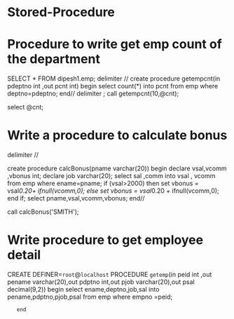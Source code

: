 # Stored-Procedure

# Procedure to write get emp count of the department

SELECT * FROM dipesh1.emp;
delimiter //
create procedure getempcnt(in pdeptno int ,out pcnt int)
begin 
     select count(*) into pcnt
     from emp 
      where deptno=pdeptno;
      end//
      delimiter ;
      call getempcnt(10,@cnt);
      
select @cnt;




# Write a procedure to calculate bonus


delimiter //

create procedure calcBonus(pname varchar(20))
begin
   declare vsal,vcomm ,vbonus int;
   declare job varchar(20);
   select sal ,comm into vsal , vcomm
   from emp
   where ename=pname;
   if (vsal>2000) then 
   set vbonus = vsal*0.20+ ifnull(vcomm,0);
   else
         set vbonus = vsal*0.20 + ifnull(vcomm,0);
         end if;
         select pname,vsal,vcomm,vbonus;
         end//
         
   call calcBonus('SMITH');

   # Write procedure to get employee detail

   CREATE DEFINER=`root`@`localhost` PROCEDURE `getemp`(in peid int ,out pename varchar(20),out pdptno int,out pjob varchar(20),out psal decimal(9,2))
begin 
       select ename,deptno,job,sal into pename,pdptno,pjob,psal
       from emp
       where empno =peid;
       
       end
   
